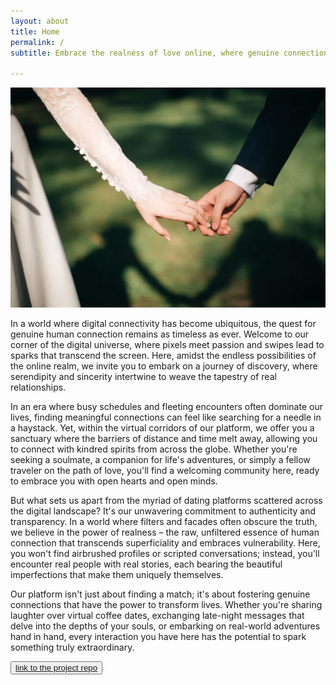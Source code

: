 ```yaml
---
layout: about
title: Home
permalink: /
subtitle: Embrace the realness of love online, where genuine connections spark authentic relationships

---
```


<img src="assets/img/Screenshot 2024-03-10 221148.png">

In a world where digital connectivity has become ubiquitous, the quest for genuine human connection remains as timeless as ever. Welcome to our corner of the digital universe, where pixels meet passion and swipes lead to sparks that transcend the screen. Here, amidst the endless possibilities of the online realm, we invite you to embark on a journey of discovery, where serendipity and sincerity intertwine to weave the tapestry of real relationships.

In an era where busy schedules and fleeting encounters often dominate our lives, finding meaningful connections can feel like searching for a needle in a haystack. Yet, within the virtual corridors of our platform, we offer you a sanctuary where the barriers of distance and time melt away, allowing you to connect with kindred spirits from across the globe. Whether you're seeking a soulmate, a companion for life's adventures, or simply a fellow traveler on the path of love, you'll find a welcoming community here, ready to embrace you with open hearts and open minds.

But what sets us apart from the myriad of dating platforms scattered across the digital landscape? It's our unwavering commitment to authenticity and transparency. In a world where filters and facades often obscure the truth, we believe in the power of realness – the raw, unfiltered essence of human connection that transcends superficiality and embraces vulnerability. Here, you won't find airbrushed profiles or scripted conversations; instead, you'll encounter real people with real stories, each bearing the beautiful imperfections that make them uniquely themselves.

Our platform isn't just about finding a match; it's about fostering genuine connections that have the power to transform lives. Whether you're sharing laughter over virtual coffee dates, exchanging late-night messages that delve into the depths of your souls, or embarking on real-world adventures hand in hand, every interaction you have here has the potential to spark something truly extraordinary.



<button><a href="https://github.com/Scotty-Scott-1/portfolio_v2">link to the project repo</a></button>
